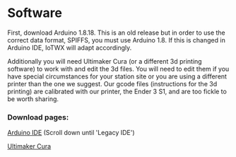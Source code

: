 # Software

First, download Arduino 1.8.18. This is an old release but in order to use the correct data 
format, SPIFFS, you must use Arduino 1.8. If this is changed in Arduino IDE, 
IoTWX will adapt accordingly.

Additionally you will need Ultimaker Cura (or a different 3d printing software)
to work with and edit the 3d files. 
You will need to edit them if you have special circumstances for 
your station site or you are using a different printer than the one we suggest. 
Our gcode files (instructions for the 3d printing) are calibrated with our printer, the Ender 3 S1,
and are too fickle to be worth sharing.

### Download pages:
[Arduino IDE](https://www.arduino.cc/en/software) (Scroll down until 'Legacy IDE')

[Ultimaker Cura](https://ultimaker.com/software/ultimaker-cura/#links)

